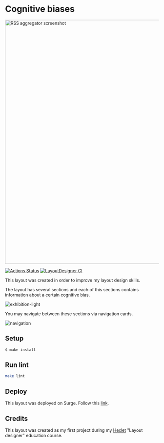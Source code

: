 # Cognitive biases
<img src="https://user-images.githubusercontent.com/71961494/169702422-daa1399c-ac5c-4b65-ab59-3b81cba112c3.png" alt="RSS aggregator screenshot"
width="800" length="1000">

[![Actions Status](https://github.com/denivladislav/layout-designer-project-lvl1/workflows/hexlet-check/badge.svg)](https://github.com/denivladislav/layout-designer-project-lvl1/actions)
[![LayoutDesigner CI](https://github.com/denivladislav/layout-designer-project-lvl1/actions/workflows/htmlcss.yml/badge.svg)](https://github.com/denivladislav/layout-designer-project-lvl1/actions/workflows/htmlcss.yml)

This layout was created in order to improve my layout design skills. 

The layout has several sections and each of this sections contains information about a certain cognitive bias. 

![exhibition-light](https://user-images.githubusercontent.com/71961494/169704440-54592986-b456-4262-8493-94f8ed077474.gif)

You may navigate between these sections via navigation cards.

![navigation](https://user-images.githubusercontent.com/71961494/169703300-39f7b06d-b5a6-4651-8f9d-dfea993b84fa.gif)

## Setup

```sh
$ make install
```

## Run lint

```sh
make lint
```

## Deploy
This layout was deployed on Surge. Follow this <a target=_blank href="http://tense-fork.surge.sh/">link</a>.

## Credits
This layout was created as my first project during my <a target=_blank href="https://en.hexlet.io/pages/about">Hexlet</a> "Layout designer" education course.
